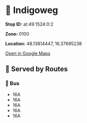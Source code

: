 # 🚉 Indigoweg


**Stop ID:** at:49:1524:0:2

**Zone:** 0100

**Location:** 48.13814447, 16.37695238

[Open in Google Maps](https://www.google.com/maps?q=48.13814447,16.37695238)

## 🚆 Served by Routes

### 🚌 Bus
- 16A
- 16A
- 16A
- 16A
- 16A